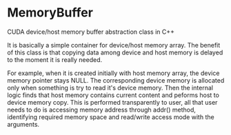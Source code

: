 MemoryBuffer
============

CUDA device/host memory buffer abstraction class in C++

It is basically a simple container for device/host memory array.
The benefit of this class is that copying data among device and host memory is delayed to the moment it is really needed.

For example, when it is created initially with host memory array, the device memory pointer stays NULL. The corresponding device memory is allocated only when something is try to read it's device memory. Then the internal logic finds that host memory contains current content and peforms host to device memory copy.
This is performed transparently to user, all that user needs to do is accessing memory address through addr() method, identifying required memory space and read/write access mode with the arguments.
